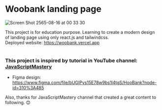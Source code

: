 # Woobank landing page

![Screen Shot 2565-08-16 at 00 33 30](https://user-images.githubusercontent.com/73735636/184686332-be927674-1dce-421e-ab72-e9ac661593c4.png)

This project is for education purpose. Learning to create a modern design of landing page using only react.js and tailwindcss.<br />
Deployed website: https://woobank.vercel.app<br /><br />


### This project is inspired by tutorial in YouTube channel: <a href="https://www.youtube.com/watch?v=_oO4Qi5aVZs&t=4074s">JavaScriptMastery</a>
- Figma design: https://www.figma.com/file/bUGIPys15E78w9bs1l4tgS/HooBank?node-id=310%3A485<br />

Also, thanks for JavaScriptMastery channel that created a great content to following. :blush:
